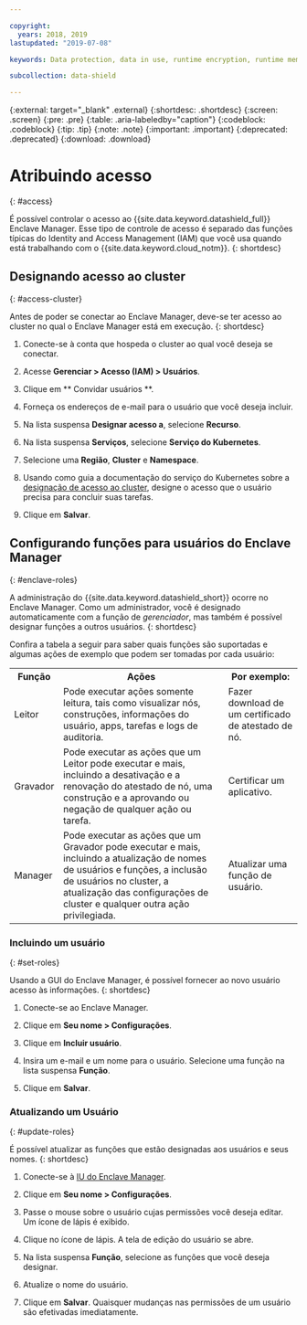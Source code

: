 ```yaml
---

copyright:
  years: 2018, 2019
lastupdated: "2019-07-08"

keywords: Data protection, data in use, runtime encryption, runtime memory encryption, encrypted memory, Intel SGX, software guard extensions, Fortanix runtime encryption

subcollection: data-shield

---
```


{:external: target="_blank" .external}
{:shortdesc: .shortdesc}
{:screen: .screen}
{:pre: .pre}
{:table: .aria-labeledby="caption"}
{:codeblock: .codeblock}
{:tip: .tip}
{:note: .note}
{:important: .important}
{:deprecated: .deprecated}
{:download: .download}

# Atribuindo acesso
{: #access}

É possível controlar o acesso ao {{site.data.keyword.datashield_full}} Enclave Manager. Esse tipo de controle de acesso é separado das funções típicas do Identity and Access Management (IAM) que você usa quando está trabalhando com o {{site.data.keyword.cloud_notm}}.
{: shortdesc}


## Designando acesso ao cluster
{: #access-cluster}

Antes de poder se conectar ao Enclave Manager, deve-se ter acesso ao cluster no qual o Enclave Manager está em execução.
{: shortdesc}

1. Conecte-se à conta que hospeda o cluster ao qual você deseja se conectar.

2. Acesse **Gerenciar > Acesso (IAM) > Usuários**.

3. Clique em  ** Convidar usuários **.

4. Forneça os endereços de e-mail para o usuário que você deseja incluir.

5. Na lista suspensa **Designar acesso a**, selecione **Recurso**.

6. Na lista suspensa **Serviços**, selecione **Serviço do Kubernetes**.

7. Selecione uma **Região**, **Cluster** e **Namespace**.

8. Usando como guia a documentação do serviço do Kubernetes sobre a [designação de acesso ao cluster](/docs/containers?topic=containers-users), designe o acesso que o usuário precisa para concluir suas tarefas.

9. Clique em **Salvar**.

## Configurando funções para usuários do Enclave Manager
{: #enclave-roles}

A administração do {{site.data.keyword.datashield_short}} ocorre no Enclave Manager. Como um administrador, você é designado automaticamente com a função de *gerenciador*, mas também é
possível designar funções a outros usuários.
{: shortdesc}

Confira a tabela a seguir para saber quais funções são suportadas e algumas ações de exemplo
que podem ser tomadas por cada usuário:

<table>
  <tr>
    <th>Função</th>
    <th>Ações</th>
    <th>Por exemplo:</th>
  </tr>
  <tr>
    <td>Leitor</td>
    <td>Pode executar ações somente leitura, tais como visualizar nós, construções, informações do usuário,
apps, tarefas e logs de auditoria.</td>
    <td>Fazer download de um certificado de atestado de nó.</td>
  </tr>
  <tr>
    <td>Gravador</td>
    <td>Pode executar as ações que um Leitor pode executar e mais, incluindo a desativação e a renovação do atestado de nó, uma construção e a aprovando ou negação de qualquer ação ou tarefa.</td>
    <td>Certificar um aplicativo.</td>
  </tr>
  <tr>
    <td>Manager</td>
    <td>Pode executar as ações que um Gravador pode executar e mais, incluindo a atualização de nomes de usuários e funções, a inclusão de usuários no cluster, a atualização das configurações de cluster e qualquer outra ação privilegiada.</td>
    <td>Atualizar uma função de usuário.</td>
  </tr>
</table>


### Incluindo um usuário
{: #set-roles}

Usando a GUI do Enclave Manager, é possível fornecer ao novo usuário acesso às informações.
{: shortdesc}

1. Conecte-se ao Enclave Manager.

2. Clique em **Seu nome > Configurações**.

3. Clique em **Incluir usuário**.

4. Insira um e-mail e um nome para o usuário. Selecione uma função na lista suspensa **Função**.

5. Clique em **Salvar**.



### Atualizando um Usuário
{: #update-roles}

É possível atualizar as funções que estão designadas aos usuários e seus nomes.
{: shortdesc}

1. Conecte-se à [IU do Enclave Manager](/docs/services/data-shield?topic=data-shield-enclave-manager#em-signin).

2. Clique em **Seu nome > Configurações**.

3. Passe o mouse sobre o usuário cujas permissões você deseja editar. Um ícone de lápis é exibido.

4. Clique no ícone de lápis. A tela de edição do usuário se abre.

5. Na lista suspensa **Função**, selecione as funções que você deseja designar.

6. Atualize o nome do usuário.

7. Clique em **Salvar**. Quaisquer mudanças nas permissões de um usuário são efetivadas imediatamente.


